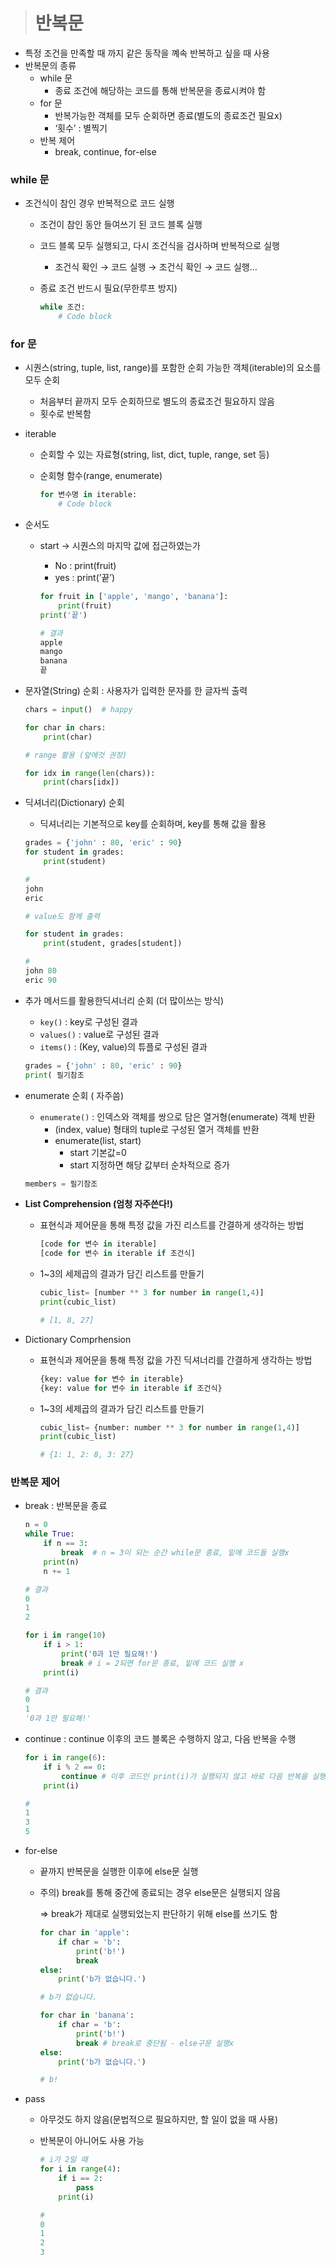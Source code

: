 > # 반복문

- 특정 조건을 만족할 때 까지 같은 동작을 꼐속 반복하고 싶을 때 사용
- 반복문의 종류
  - while 문
    - 종료 조건에 해당하는 코드를 통해 반복문을 종료시켜야 함
  - for 문
    - 반복가능한 객체를 모두 순회하면 종료(별도의 종료조건 필요x)
    - ‘횟수’ : 별찍기
  - 반복 제어
    - break, continue, for-else

### while 문

- 조건식이 참인 경우 반복적으로 코드 실행
  
  - 조건이 참인 동안 들여쓰기 된 코드 블록 실행
  
  - 코드 블록 모두 실행되고, 다시 조건식을 검사하며 반복적으로 실행
    
    - 조건식 확인 → 코드 실행 → 조건식 확인 → 코드 실행…
  
  - 종료 조건 반드시 필요(무한루프 방지)
    
    ```python
    while 조건:
        # Code block
    ```

### for 문

- 시퀀스(string, tuple, list, range)를 포함한 순회 가능한 객체(iterable)의 요소를 모두 순회
  
  - 처음부터 끝까지 모두 순회하므로 별도의 종료조건 필요하지 않음
  - 횟수로 반복함

- iterable
  
  - 순회할 수 있는 자료형(string, list, dict, tuple, range, set 등)
  
  - 순회형 함수(range, enumerate)
    
    ```python
    for 변수명 in iterable:
        # Code block
    ```

- 순서도
  
  - start → 시퀀스의 마지막 값에 접근하였는가
    
    - No : print(fruit)
    - yes : print(’끝’)
    
    ```python
    for fruit in ['apple', 'mango', 'banana']:
        print(fruit)
    print('끝')
    
    # 결과
    apple
    mango
    banana
    끝
    ```

- 문자열(String) 순회 : 사용자가 입력한 문자를 한 글자씩 출력
  
  ```python
  chars = input()  # happy
  
  for char in chars:
      print(char)
  
  # range 활용 (앞에것 권장)
  
  for idx in range(len(chars)):
      print(chars[idx])
  ```

- 딕셔너리(Dictionary) 순회
  
  - 딕셔너리는 기본적으로 key를 순회하며, key를 통해 값을 활용
  
  ```python
  grades = {'john' : 80, 'eric' : 90}
  for student in grades:
      print(student)
  
  #
  john
  eric
  
  # value도 함께 출력
  
  for student in grades:
      print(student, grades[student])
  
  #
  john 80
  eric 90
  ```

- 추가 메서드를 활용한딕셔너리 순회 (더 많이쓰는 방식)
  
  - `key()` : key로 구성된 결과
  - `values()` : value로 구성된 결과
  - `items()` : (Key, value)의 튜플로 구성된 결과
  
  ```python
  grades = {'john' : 80, 'eric' : 90}
  print( 필기참조
  ```

- enumerate 순회 ( 자주씀)
  
  - `enumerate()` : 인덱스와 객체를 쌍으로 담은 열거형(enumerate) 객체 반환
    - (index, value) 형태의 tuple로 구성된 열거 객체를 반환
    - enumerate(list, start)
      - start 기본값=0
      - start 지정하면 해당 값부터 순차적으로 증가
  
  ```python
  members = 필기참조
  ```

- **List Comprehension (엄청 자주쓴다!)**
  
  - 표현식과 제어문을 통해 특정 값을 가진 리스트를 간결하게 생각하는 방법
    
    ```python
    [code for 변수 in iterable]
    [code for 변수 in iterable if 조건식]
    ```
  
  - 1~3의 세제곱의 결과가 담긴 리스트를 만들기
    
    ```python
    cubic_list= [number ** 3 for number in range(1,4)]
    print(cubic_list)
    
    # [1, 8, 27]
    ```

- Dictionary Comprhension
  
  - 표현식과 제어문을 통해 특정 값을 가진 딕셔너리를 간결하게 생각하는 방법
    
    ```python
    {key: value for 변수 in iterable}
    {key: value for 변수 in iterable if 조건식}
    ```
  
  - 1~3의 세제곱의 결과가 담긴 리스트를 만들기
    
    ```python
    cubic_list= {number: number ** 3 for number in range(1,4)]
    print(cubic_list)
    
    # {1: 1, 2: 8, 3: 27}
    ```

### 반복문 제어

- break : 반복문을 종료
  
  ```python
  n = 0
  while True:
      if n == 3:
          break  # n = 3이 되는 순간 while문 종료, 밑에 코드들 실행x
      print(n)
      n += 1
  
  # 결과
  0
  1
  2
  ```
  
  ```python
  for i in range(10)
      if i > 1:
          print('0과 1만 필요해!')
          break # i = 2되면 for문 종료, 밑에 코드 실행 x
      print(i)
  
  # 결과
  0
  1
  '0과 1만 필요해!'
  ```

- continue : continue 이후의 코드 블록은 수행하지 않고, 다음 반복을 수행
  
  ```python
  for i in range(6):
      if i % 2 == 0:
          continue # 이후 코드인 print(i)가 실행되지 않고 바로 다음 반복을 실행
      print(i)
  
  #
  1
  3
  5
  ```

- for-else
  
  - 끝까지 반복문을 실행한 이후에 else문 실행
  
  - 주의) break를 통해 중간에 종료되는 경우 else문은 실행되지 않음
    
    ⇒ break가 제대로 실행되었는지 판단하기 위해 else를 쓰기도 함
    
    ```python
    for char in 'apple':
        if char = 'b':
            print('b!')
            break
    else:
        print('b가 없습니다.')
    
    # b가 없습니다.
    ```
    
    ```python
    for char in 'banana':
        if char = 'b':
            print('b!')
            break # break로 중단됨 - else구문 실행x
    else:
        print('b가 없습니다.')
    
    # b!
    ```

- pass
  
  - 아무것도 하지 않음(문법적으로 필요하지만, 할 일이 없을 때 사용)
  
  - 반복문이 아니어도 사용 가능
    
    ```python
    # i가 2일 때
    for i in range(4):
        if i == 2:
            pass
        print(i)
    
    #
    0
    1
    2
    3
    ```
